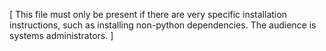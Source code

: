 [ This file must only be present if there are very specific
  installation instructions, such as installing non-python
  dependencies. The audience is systems administrators. ]



